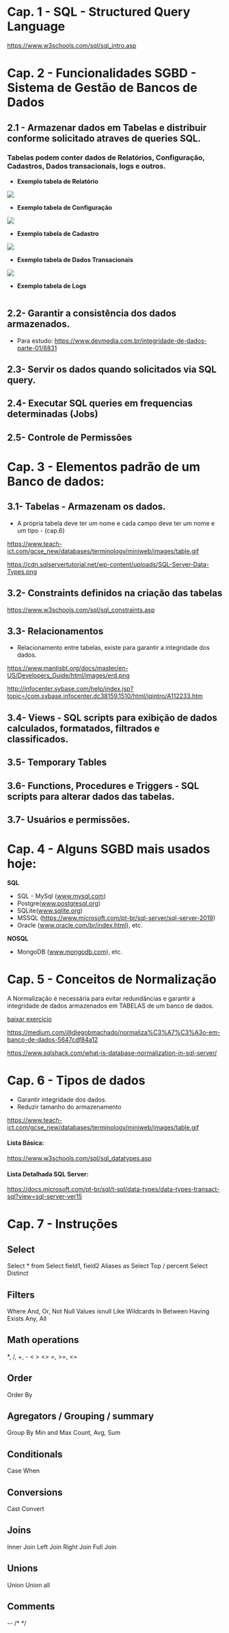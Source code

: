 # Cap. 1 -  SQL - Structured Query Language

https://www.w3schools.com/sql/sql_intro.asp


# Cap. 2 - Funcionalidades SGBD - Sistema de Gestão de Bancos de Dados
 
## 2.1 - Armazenar dados em Tabelas e distribuir conforme solicitado atraves de queries SQL.

### Tabelas podem conter dados de Relatórios, Configuração, Cadastros, Dados transacionais, logs e outros. 

* **Exemplo tabela de Relatório**

![](http://matlab.izmiran.ru/help/toolbox/database/vqb_repo.gif)


* **Exemplo tabela de Configuração** 

![](https://wp-staging.com/wp-content/uploads/2018/04/wordpress_database_headers.png)


* **Exemplo tabela de Cadastro**

![](https://sites.google.com/site/ismcsrdatabase/_/rsrc/1468868690197/ismcsrdatabase3/11.png)


* **Exemplo tabela de Dados Transacionais**

![](https://www.analyticsvidhya.com/wp-content/uploads/2015/12/Table2.png)


* **Exemplo tabela de Logs**

![]()


## 2.2- Garantir a consistência dos dados armazenados.

 * Para estudo: https://www.devmedia.com.br/integridade-de-dados-parte-01/8831

## 2.3- Servir os dados quando solicitados via SQL query.

## 2.4- Executar SQL queries em frequencias determinadas (Jobs)

## 2.5- Controle de Permissões


# Cap. 3 - Elementos padrão de um Banco de dados:

## 3.1- Tabelas - Armazenam os dados.

* A própria tabela deve ter um nome e cada campo deve ter um nome e um tipo - (cap.6)

https://www.teach-ict.com/gcse_new/databases/terminology/miniweb/images/table.gif

https://cdn.sqlservertutorial.net/wp-content/uploads/SQL-Server-Data-Types.png


## 3.2- Constraints definidos na criação das tabelas

https://www.w3schools.com/sql/sql_constraints.asp


## 3.3- Relacionamentos

* Relacionamento entre tabelas, existe para garantir a integridade dos dados.

https://www.mantisbt.org/docs/master/en-US/Developers_Guide/html/images/erd.png

http://infocenter.sybase.com/help/index.jsp?topic=/com.sybase.infocenter.dc38159.1510/html/iqintro/A112233.htm


## 3.4- Views - SQL scripts para exibição de dados calculados, formatados, filtrados e classificados.

## 3.5- Temporary Tables

## 3.6- Functions, Procedures e Triggers - SQL scripts para alterar dados das tabelas.

## 3.7- Usuários e permissões.


# Cap. 4 - Alguns SGBD mais usados hoje:

**SQL**

* SQL - MySql (www.mysql.com)
* Postgre(www.postgresql.org)
* SQLite(www.sqlite.org) 
* MSSQL (https://www.microsoft.com/pt-br/sql-server/sql-server-2019)
* Oracle (www.oracle.com/br/index.html), etc.
    
**NOSQL**

* MongoDB (www.mongodb.com), etc.
    

# Cap. 5 - Conceitos de Normalização

A Normalização é necessária para evitar redundâncias e garantir a integridade de dados armazenados em TABELAS de um banco de dados.

[baixar exercício](https://github.com/engrogerio/sql_lessons/raw/master/normalizacao_exercicio.xlsx)

https://medium.com/@diegobmachado/normaliza%C3%A7%C3%A3o-em-banco-de-dados-5647cdf84a12

https://www.sqlshack.com/what-is-database-normalization-in-sql-server/


# Cap. 6 - Tipos de dados
* Garantir integridade dos dados.
* Reduzir tamanho do armazenamento

https://www.teach-ict.com/gcse_new/databases/terminology/miniweb/images/table.gif

#### Lista Básica:

https://www.w3schools.com/sql/sql_datatypes.asp

#### Lista Detalhada SQL Server:

https://docs.microsoft.com/pt-br/sql/t-sql/data-types/data-types-transact-sql?view=sql-server-ver15


# Cap. 7 - Instruções

## Select
Select * from
Select field1, field2 
Aliases as
Select Top / percent
Select Distinct

## Filters
Where
And, Or, Not
Null Values
isnull
Like
Wildcards
In
Between
Having
Exists
Any, All

## Math operations
*, /, +, - 
< > <> =, >=, <=

## Order
Order By

## Agregators / Grouping / summary
Group By
Min and Max
Count, Avg, Sum

## Conditionals
Case When

## Conversions
Cast
Convert

## Joins
Inner Join
Left Join
Right Join
Full Join

## Unions
Union
Union all

## Comments
--
/* 
*/
